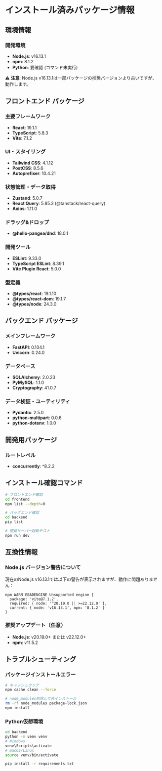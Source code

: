 # インストール済みパッケージ情報

## 環境情報

### 開発環境
- **Node.js**: v16.13.1
- **npm**: 8.1.2
- **Python**: 要確認 (コマンド未実行)

⚠️ **注意**: Node.js v16.13.1は一部パッケージの推奨バージョンより古いですが、動作します。

## フロントエンド パッケージ

### 主要フレームワーク
- **React**: 19.1.1
- **TypeScript**: 5.8.3
- **Vite**: 7.1.2

### UI・スタイリング
- **Tailwind CSS**: 4.1.12
- **PostCSS**: 8.5.6
- **Autoprefixer**: 10.4.21

### 状態管理・データ取得
- **Zustand**: 5.0.7
- **React Query**: 5.85.3 (@tanstack/react-query)
- **Axios**: 1.11.0

### ドラッグ&ドロップ
- **@hello-pangea/dnd**: 18.0.1

### 開発ツール
- **ESLint**: 9.33.0
- **TypeScript ESLint**: 8.39.1
- **Vite Plugin React**: 5.0.0

### 型定義
- **@types/react**: 19.1.10
- **@types/react-dom**: 19.1.7
- **@types/node**: 24.3.0

## バックエンド パッケージ

### メインフレームワーク
- **FastAPI**: 0.104.1
- **Uvicorn**: 0.24.0

### データベース
- **SQLAlchemy**: 2.0.23
- **PyMySQL**: 1.1.0
- **Cryptography**: 41.0.7

### データ検証・ユーティリティ
- **Pydantic**: 2.5.0
- **python-multipart**: 0.0.6
- **python-dotenv**: 1.0.0

## 開発用パッケージ

### ルートレベル
- **concurrently**: ^8.2.2

## インストール確認コマンド

```bash
# フロントエンド確認
cd frontend
npm list --depth=0

# バックエンド確認
cd backend
pip list

# 開発サーバー起動テスト
npm run dev
```

## 互換性情報

### Node.js バージョン警告について
現在のNode.js v16.13.1では以下の警告が表示されますが、動作に問題ありません：

```
npm WARN EBADENGINE Unsupported engine {
  package: 'vite@7.1.2',
  required: { node: '^20.19.0 || >=22.12.0' },
  current: { node: 'v16.13.1', npm: '8.1.2' }
}
```

### 推奨アップデート（任意）
- **Node.js**: v20.19.0+ または v22.12.0+
- **npm**: v11.5.2

## トラブルシューティング

### パッケージインストールエラー
```bash
# キャッシュクリア
npm cache clean --force

# node_modules削除して再インストール
rm -rf node_modules package-lock.json
npm install
```

### Python仮想環境
```bash
cd backend
python -m venv venv
# Windows
venv\Scripts\activate
# macOS/Linux  
source venv/bin/activate

pip install -r requirements.txt
```
